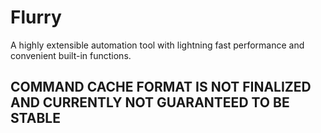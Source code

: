 # Flurry

A highly extensible automation tool with lightning fast performance and
convenient built-in functions.

## COMMAND CACHE FORMAT IS NOT FINALIZED AND CURRENTLY NOT GUARANTEED TO BE STABLE

